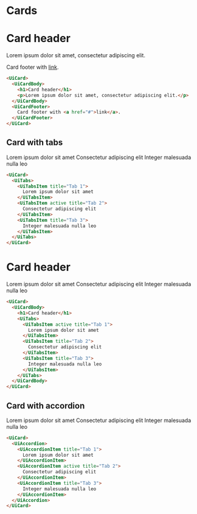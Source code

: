 # Cards

<div class="custom example-pattern"> 
<UiCard>
  <UiCardBody>
  <h1>Card header</h1>
  <p>Lorem ipsum dolor sit amet, consectetur adipiscing elit.</p>
  </UiCardBody>
  <UiCardFooter>Card footer with <a href="#">link</a>.</UiCardFooter>
</UiCard>
</div>


```html
<UiCard>
  <UiCardBody>
    <h1>Card header</h1>
    <p>Lorem ipsum dolor sit amet, consectetur adipiscing elit.</p>
  </UiCardBody>
  <UiCardFooter>
    Card footer with <a href="#">link</a>.
  </UiCardFooter>
</UiCard>
```

## Card with tabs

<div class="custom example-pattern"> 
<UiCard>
  <UiTabs>
  <UiTabsItem title="Tab 1">Lorem ipsum dolor sit amet</UiTabsItem>
  <UiTabsItem active title="Tab 2">Consectetur adipiscing elit</UiTabsItem>
  <UiTabsItem title="Tab 3">Integer malesuada nulla leo</UiTabsItem>
  </UiTabs>
</UiCard>
</div>

```html
<UiCard>
  <UiTabs>
    <UiTabsItem title="Tab 1">
      Lorem ipsum dolor sit amet
    </UiTabsItem>
    <UiTabsItem active title="Tab 2">
      Consectetur adipiscing elit
    </UiTabsItem>
    <UiTabsItem title="Tab 3">
      Integer malesuada nulla leo
    </UiTabsItem>
  </UiTabs>
</UiCard>
```

<div class="custom example-pattern"> 
<UiCard>
  <UiCardBody>
  <h1>Card header</h1>
  <UiTabs>
  <UiTabsItem title="Tab 1">Lorem ipsum dolor sit amet</UiTabsItem>
  <UiTabsItem title="Tab 2">Consectetur adipiscing elit</UiTabsItem>
  <UiTabsItem title="Tab 3">Integer malesuada nulla leo</UiTabsItem>
  </UiTabs>
  </UiCardBody>
</UiCard>
</div>

```html
<UiCard>
  <UiCardBody>
    <h1>Card header</h1>
    <UiTabs>
      <UiTabsItem active title="Tab 1">
        Lorem ipsum dolor sit amet
      </UiTabsItem>
      <UiTabsItem title="Tab 2">
        Consectetur adipiscing elit
      </UiTabsItem>
      <UiTabsItem title="Tab 3">
        Integer malesuada nulla leo
      </UiTabsItem>
    </UiTabs>
  </UiCardBody>
</UiCard>
```

## Card with accordion

<div class="custom example-pattern"> 
<UiCard>
<UiAccordion>
  <UiAccordionItem title="Tab 1">Lorem ipsum dolor sit amet</UiAccordionItem>
  <UiAccordionItem active title="Tab 2">Consectetur adipiscing elit</UiAccordionItem>
  <UiAccordionItem title="Tab 3">Integer malesuada nulla leo</UiAccordionItem>
</UiAccordion>
</UiCard>
</div>

```html
<UiCard>
  <UiAccordion>
    <UiAccordionItem title="Tab 1">
      Lorem ipsum dolor sit amet
    </UiAccordionItem>
    <UiAccordionItem active title="Tab 2">
      Consectetur adipiscing elit
    </UiAccordionItem>
    <UiAccordionItem title="Tab 3">
      Integer malesuada nulla leo
    </UiAccordionItem>
  </UiAccordion>
</UiCard>
```
